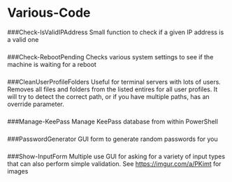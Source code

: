 # Various-Code

###Check-IsValidIPAddress
Small function to check if a given IP address is a valid one
### 
 
###Check-RebootPending
Checks various system settings to see if the machine is waiting for a reboot
### 
 
###CleanUserProfileFolders
Useful for terminal servers with lots of users.  Removes all files and folders from the listed entires for all user profiles.  It will try to detect the correct path, or if you have multiple paths, has an override parameter.
###

###Manage-KeePass
Manage KeePass database from within PowerShell
### 
 
###PasswordGenerator
GUI form to generate random passwords for you
### 

###Show-InputForm
Multiple use GUI for asking for a variety of input types that can also perform simple validation.  See https://imgur.com/a/PKimt for images
###
